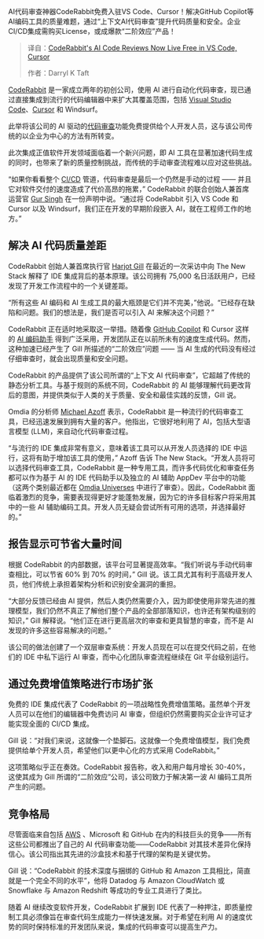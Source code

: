 <!--
title: CodeRabbit的AI代码审查现已在VS Code、Cursor中免费上线
cover: https://cdn.thenewstack.io/media/2025/05/6082e96a-yunus-tug-gt1ar9ig1b8-unsplash.jpg
summary: AI代码审查神器CodeRabbit免费入驻VS Code、Cursor！解决GitHub Copilot等AI编码工具的质量难题，通过“上下文AI代码审查”提升代码质量和安全。企业CI/CD集成需购买License，或成爆款“二阶效应”产品！
-->

AI代码审查神器CodeRabbit免费入驻VS Code、Cursor！解决GitHub Copilot等AI编码工具的质量难题，通过“上下文AI代码审查”提升代码质量和安全。企业CI/CD集成需购买License，或成爆款“二阶效应”产品！

> 译自：[CodeRabbit's AI Code Reviews Now Live Free in VS Code, Cursor](https://thenewstack.io/coderabbits-ai-code-reviews-now-live-free-in-vs-code-cursor/)
> 
> 作者：Darryl K Taft

[CodeRabbit](https://www.coderabbit.ai/) 是一家成立两年的初创公司，使用 AI 进行自动化代码审查，现已通过直接集成到流行的代码编辑器中来扩大其覆盖范围，包括 [Visual Studio Code](https://thenewstack.io/this-week-in-programming-all-hail-visual-studio-code/)、[Cursor](https://thenewstack.io/using-cursor-ai-as-part-of-your-development-workflow/) 和 Windsurf。

此举将该公司的 AI 驱动的[代码审查](https://thenewstack.io/how-to-find-success-with-code-reviews/)功能免费提供给个人开发人员，这与该公司传统的以企业为中心的方法有所转变。

此次集成正值软件开发领域面临着一个新兴问题，即 AI 工具在显著加速代码生成的同时，也带来了新的质量控制挑战，而传统的手动审查流程难以应对这些挑战。

“如果你看看整个 [CI/CD](https://thenewstack.io/ci-cd/) 管道，代码审查是最后一个仍然是手动的过程 —— 并且它对软件交付的速度造成了代价高昂的拖累，” CodeRabbit 的联合创始人兼首席运营官 [Gur Singh](https://www.linkedin.com/in/guritfaq-singh-510175280/) 在一份声明中说。“通过将 CodeRabbit 引入 VS Code 和 Cursor 以及 Windsurf，我们正在开发的早期阶段嵌入 AI，就在工程师工作的地方。”

## 解决 AI 代码质量差距

CodeRabbit 创始人兼首席执行官 [Harjot Gill](https://www.linkedin.com/in/harjotsgill/) 在最近的一次采访中向 The New Stack 解释了 IDE 集成背后的基本原理。该公司拥有 75,000 名日活跃用户，已经发现了开发工作流程中的一个关键差距。

“所有这些 AI 编码和 AI 生成工具的最大瓶颈是它们并不完美，”他说。“已经存在缺陷和问题。我们的想法是，我们是否可以引入 AI 来解决这个问题？”

CodeRabbit 正在适时地采取这一举措。随着像 [GitHub Copilot](https://thenewstack.io/github-copilot-a-powerful-controversial-autocomplete-for-developers/) 和 Cursor 这样的 [AI 编码助手](https://thenewstack.io/what-are-ai-code-assistants-and-how-should-you-use-them/) 得到广泛采用，开发团队正在以前所未有的速度生成代码。然而，这种加速已经产生了 Gill 所描述的“二阶效应”问题 —— 当 AI 生成的代码没有经过仔细审查时，就会出现质量和安全问题。

CodeRabbit 的产品提供了该公司所谓的“上下文 AI 代码审查”，它超越了传统的静态分析工具。与基于规则的系统不同，CodeRabbit 的 AI 能够理解代码更改背后的意图，并提供类似于人类的关于质量、安全和最佳实践的反馈，Gill 说。

Omdia 的分析师 [Michael Azoff](https://www.linkedin.com/in/michaelazoff/?originalSubdomain=uk) 表示，CodeRabbit 是一种流行的代码审查工具，已经迅速发展到拥有大量的客户。他指出，它很好地利用了 AI，包括大型语言模型 (LLM)，来自动化代码审查过程。

“与流行的 IDE 集成非常有意义，意味着该工具可以从开发人员选择的 IDE 中运行，这将有助于增加该工具的使用，” Azoff 告诉 The New Stack。“开发人员将可以选择代码审查工具，CodeRabbit 是一种专用工具，而许多代码优化和审查任务都可以作为基于 AI 的 IDE 代码助手以及独立的 AI 辅助 AppDev 平台中的功能（这两个类别最近都在 [Omdia Universes](https://omdia.tech.informa.com/vendor-selection) 中进行了审查）。因此，CodeRabbit 面临着激烈的竞争，需要表现得更好才能蓬勃发展，因为它的许多目标客户将采用其中的一些 AI 辅助编码工具。开发人员无疑会尝试所有可用的选项，并选择最好的。”

## 报告显示可节省大量时间

根据 CodeRabbit 的内部数据，该平台可显著提高效率。“我们听说与手动代码审查相比，可以节省 60% 到 70% 的时间，” Gill 说。该工具尤其有利于高级开发人员，他们传统上承担着架构分析和识别安全漏洞的重担。

“大部分反馈已经由 AI 提供，然后人类仍然需要介入，因为即使使用非常先进的推理模型，我们仍然不真正了解他们整个产品的全部部落知识，也许还有架构级别的知识，” Gill 解释说。“他们正在进行更高层次的审查和更具智慧的审查，而不是 AI 发现的许多这些容易解决的问题。”

该公司的做法创建了一个双层审查系统：开发人员现在可以在提交代码之前，在他们的 IDE 中私下运行 AI 审查，而中心化团队审查流程继续在 Git 平台级别运行。

## 通过免费增值策略进行市场扩张

免费的 IDE 集成代表了 CodeRabbit 的一项战略性免费增值策略。虽然单个开发人员可以在他们的编辑器中免费访问 AI 审查，但组织仍然需要购买企业许可证才能实现全面的 CI/CD 集成。

Gill 说：“对我们来说，这就像一个垫脚石。这就像一个免费增值模型，我们免费提供给单个开发人员，希望他们以更中心化的方式采用 CodeRabbit。”

这项策略似乎正在奏效。CodeRabbit 报告称，收入和用户每月增长 30-40%，这使其成为 Gill 所谓的“二阶效应”公司，该公司致力于解决第一波 AI 编码工具所产生的问题。

## 竞争格局

尽管面临来自包括 [AWS](https://aws.amazon.com/?utm_content=inline+mention) 、Microsoft 和 GitHub 在内的科技巨头的竞争——所有这些公司都推出了自己的 AI 代码审查功能——CodeRabbit 对其技术差异化保持信心。该公司指出其先进的沙盒技术和基于代理的架构是关键优势。

Gill 说：“CodeRabbit 的技术深度与捆绑的 GitHub 和 Amazon 工具相比，简直就是一个完全不同的水平”，他将 Datadog 与 Amazon CloudWatch 或 Snowflake 与 Amazon Redshift 等成功的专业工具进行了类比。

随着 AI 继续改变软件开发，CodeRabbit 扩展到 IDE 代表了一种押注，即质量控制工具必须像旨在审查代码生成能力一样快速发展。对于希望在利用 AI 的速度优势的同时保持标准的开发团队来说，集成的代码审查可以提高生产力。